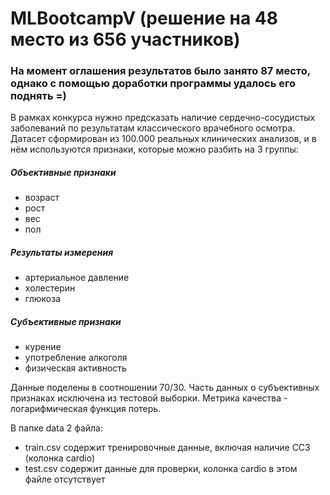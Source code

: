 # MLBootcampV (решение на 48 место из 656 участников)
### На момент оглашения результатов было занято 87 место, однако с помощью доработки программы удалось его поднять =)

В рамках конкурса нужно предсказать наличие сердечно-сосудистых заболеваний по результатам классического врачебного осмотра. Датасет сформирован из 100.000 реальных клинических анализов, и в нём используются признаки, которые можно разбить на 3 группы:

##### Объективные признаки
- возраст
- рост
- вес
- пол

##### Результаты измерения
- артериальное давление
- холестерин
- глюкоза

##### Субъективные признаки
- курение
- употребление алкоголя
- физическая активность

Данные поделены в соотношении 70/30. Часть данных о субъективных признаках исключена из тестовой выборки.
Метрика качества - логарифмическая функция потерь.

В папке data 2 файла:

 - train.csv содержит тренировочные данные, включая наличие ССЗ (колонка cardio)
 - test.csv содержит данные для проверки, колонка cardio в этом файле отсутствует
